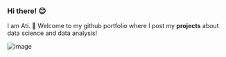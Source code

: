 ### Hi there! :blush:
 I am Ati. :wave: Welcome to my github portfolio where I post my **projects** about data science and data analysis!

![image](https://user-images.githubusercontent.com/89580600/130993174-53fe4359-fb94-43d9-b60e-e518007d7fb6.png)

<!--
**SomodiAttila/SomodiAttila** is a ✨ _special_ ✨ repository because its `README.md` (this file) appears on your GitHub profile.

Here are some ideas to get you started:

- 🔭 I’m currently working on ...
- 🌱 I’m currently learning ...
- 👯 I’m looking to collaborate on ...
- 🤔 I’m looking for help with ...
- 💬 Ask me about ...
- 📫 How to reach me: ...
- 😄 Pronouns: ...
- ⚡ Fun fact: ...
-->

